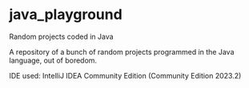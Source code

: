 # java_playground
Random projects coded in Java

A repository of a bunch of random projects programmed in the Java language, out of boredom.

IDE used: IntelliJ IDEA Community Edition (Community Edition 2023.2)

